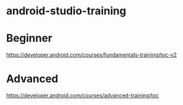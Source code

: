# android-studio-training

# Beginner
https://developer.android.com/courses/fundamentals-training/toc-v2

# Advanced
https://developer.android.com/courses/advanced-training/toc
